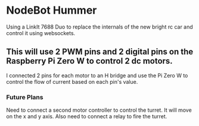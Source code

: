 # NodeBot Hummer
Using a LinkIt 7688 Duo to replace the internals of the new bright rc car and control it using websockets.

## This will use 2 PWM pins and 2 digital pins on the Raspberry Pi Zero W to control 2 dc motors. 
I connected 2 pins for each motor to an H bridge and use the Pi Zero W to control the flow of current based on each pin's value.

### Future Plans
Need to connect a second motor controller to control the turret. It will move on the x and y axis.
Also need to connect a relay to fire the turret.
